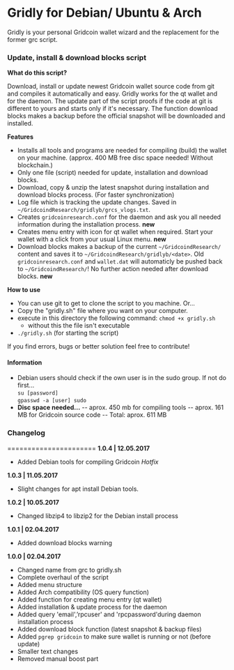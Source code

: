 # Gridly for Debian/ Ubuntu & Arch
Gridly is your personal Gridcoin wallet wizard and the replacement for the former grc script. 


### Update, install & download blocks script

__What do this script?__

Download, install or update newest Gridcoin wallet source code from git and compiles it automatically and easy. Gridly works for the qt wallet and for the daemon. The update part of the script proofs if the code at git is different to yours and starts only if it's necessary. The function download blocks makes a backup before the official snapshot will be downloaded and installed.



__Features__

- Installs all tools and programs are needed for compiling (build) the wallet on your machine. (approx. 400 MB free disc space needed! Without blockchain.)
- Only one file (script) needed for update, installation and download blocks.
- Download, copy & unzip the latest snapshot during installation and download blocks process. (For faster synchronization)
- Log file which is tracking the update changes. Saved in ```~/GridcoindResearch/gridlyb/grcs_vlogs.txt```.
- Creates ```gridcoinresearch.conf``` for the daemon and ask you all needed information during the installation process. **new**
- Creates menu entry with icon for qt wallet when required. Start your wallet with a click from your usual Linux menu. **new**
- Download blocks makes a backup of the current ```~/GridcoindResearch/``` content and saves it to ```~/GridcoindResearch/gridlyb/<date>```. Old ```gridcoinresearch.conf``` and ```wallet.dat``` will automaticly be pushed back to ```~/GridcoindResearch/```! No further action needed after download blocks. **new**


__How to use__

* You can use git to get to clone the script to you machine. Or...
* Copy the "gridly.sh" file where you want on your computer.
* execute in this directory the following command: ```chmod +x gridly.sh```
  * without this the file isn't executable
* ```./gridly.sh``` (for starting the script)

If you find errors, bugs or better solution feel free to contribute!

#### Information
- Debian users should check if the own user is in the sudo group. If not do first...  
```su [password]```  
```gpasswd -a [user] sudo```
- **Disc space needed...**
-- aprox. 450 mb for compiling tools
-- aprox. 161 MB for Gridcoin source code
-- Total: aprox. 611 MB


### Changelog
====================== 
__1.0.4 | 12.05.2017__
- Added Debian tools for compiling Gridcoin *Hotfix*
 
__1.0.3 | 11.05.2017__
- Slight changes for apt install Debian tools.

__1.0.2 | 10.05.2017__
- Changed libzip4 to libzip2 for the Debian install process 

__1.0.1 | 02.04.2017__
- Added download blocks warning

__1.0.0 | 02.04.2017__
- Changed name from grc to gridly.sh
- Complete overhaul of the script
- Added menu structure
- Added Arch compatibility (OS query function)
- Added function for creating menu entry (qt wallet)
- Added installation & update process for the daemon
- Added query 'email',’rpcuser' and 'rpcpassword'during daemon installation process
- Added download block function (latest snapshot & backup files)
- Added ```pgrep gridcoin``` to make sure wallet is running or not (before update)
- Smaller text changes
- Removed manual boost part
